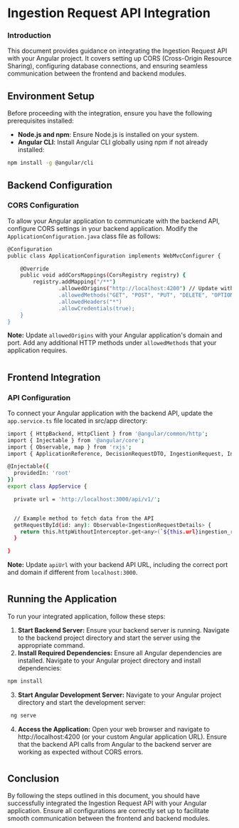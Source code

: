 
# Ingestion Request API Integration

### Introduction
This document provides guidance on integrating the Ingestion Request API with your Angular project. It covers setting up CORS (Cross-Origin Resource Sharing), configuring database connections, and ensuring seamless communication between the frontend and backend modules.

## Environment Setup
Before proceeding with the integration, ensure you have the following prerequisites installed:
* **Node.js and npm**: Ensure Node.js is installed on your system.
* **Angular CLI**: Install Angular CLI globally using npm if not already installed:
```sh
npm install -g @angular/cli
```

## Backend Configuration
### CORS Configuration
To allow your Angular application to communicate with the backend API, configure CORS settings in your backend application. Modify the `ApplicationConfiguration.java` class file as follows:
```sh
@Configuration
public class ApplicationConfiguration implements WebMvcConfigurer {

    @Override
    public void addCorsMappings(CorsRegistry registry) {
        registry.addMapping("/**")
                .allowedOrigins("http://localhost:4200") // Update with your Angular application's domain and port
                .allowedMethods("GET", "POST", "PUT", "DELETE", "OPTIONS") // Add other HTTP methods as needed
                .allowedHeaders("*")
                .allowCredentials(true);
    }
}

```
**Note:** Update `allowedOrigins` with your Angular application's domain and port. Add any additional HTTP methods under `allowedMethods` that your application requires.
#
## Frontend Integration
### API Configuration
To connect your Angular application with the backend API, update the `app.service.ts` file located in src/app directory:
```sh
import { HttpBackend, HttpClient } from '@angular/common/http';
import { Injectable } from '@angular/core';
import { Observable, map } from 'rxjs';
import { ApplicationReference, DecisionRequestDTO, IngestionRequest, IngestionRequestDetails } from './models/models';

@Injectable({
  providedIn: 'root'
})
export class AppService {

  private url = 'http://localhost:3000/api/v1/';


  // Example method to fetch data from the API
  getRequestById(id: any): Observable<IngestionRequestDetails> {
    return this.httpWithoutInterceptor.get<any>(`${this.url}ingestion_requests/${id}`)
  }

}

```
**Note:** Update `apiUrl` with your backend API URL, including the correct port and domain if different from `localhost:3000`.
#
## Running the Application

To run your integrated application, follow these steps:
1. **Start Backend Server:** Ensure your backend server is running. Navigate to the backend project directory and start the server using the appropriate command.
2. **Install Required Dependencies:** Ensure all Angular dependencies are installed. Navigate to your Angular project directory and install dependencies:
```sh
npm install
```
3. **Start Angular Development Server:** Navigate to your Angular project directory and start the development server:
```sh
 ng serve
```

4. **Access the Application:** Open your web browser and navigate to http://localhost:4200 (or your custom Angular application URL). Ensure that the backend API calls from Angular to the backend server are working as expected without CORS errors.

#
## Conclusion
By following the steps outlined in this document, you should have successfully integrated the Ingestion Request API with your Angular application. Ensure all configurations are correctly set up to facilitate smooth communication between the frontend and backend modules.

